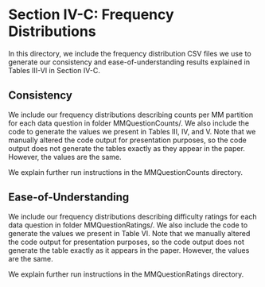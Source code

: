 # Section IV-C: Frequency Distributions
In this directory, we include the frequency distribution CSV files we use to generate our consistency and ease-of-understanding results explained in Tables III-VI in Section IV-C.

## Consistency
We include our frequency distributions describing counts per MM partition for each data question in folder MMQuestionCounts/.
We also include the code to generate the values we present in Tables III, IV, and V. Note that we manually altered the code output for presentation purposes, so the code output does not generate the tables exactly as they appear in the paper.
However, the values are the same.

We explain further run instructions in the MMQuestionCounts directory.

## Ease-of-Understanding
We include our frequency distributions describing difficulty ratings for each data question in folder MMQuestionRatings/.
We also include the code to generate the values we present in Table VI. Note that we manually altered the code output for presentation purposes, so the code output does not generate the table exactly as it appears in the paper.
However, the values are the same. 

We explain further run instructions in the MMQuestionRatings directory.


